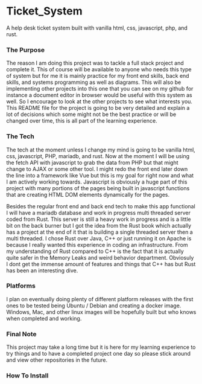 # Ticket_System

A help desk ticket system built with vanilla html, css, javascript, php, and rust.


### The Purpose

The reason I am doing this project was to tackle a full stack project and complete it. This of course will be available to anyone who needs this type of system but for me it is mainly practice for my front end skills, back end skills, and systems programming as well as diagrams. This will also be implementing other projects into this one that you can see on my github for instance a document editor in browser would be useful with this system as well. So I encourage to look at the other projects to see what interests you. This README file for the project is going to be very detailed and explain a lot of decisions which some might not be the best practice or will be changed over time, this is all part of the learning experience.

### The Tech

The tech at the moment unless I change my mind is going to be vanilla html, css, javascript, PHP, mariadb, and rust. Now at the moment I will be using the fetch API with javascript to grab the data from PHP but that might change to AJAX or some other tool. I might redo the front end later down the line into a framework like Vue but this is my goal for right now and what I am actively working towards. Javascript is obviously a huge part of this project with many portions of the pages being built in javascript functions that are creating HTML DOM elements dynamically for the pages.

Besides the regular front end and back end tech to make this app functional I will have a mariadb database and work in progress multi threaded server coded from Rust. This server is still a heavy work in progress and is a little bit on the back burner but I got the idea from the Rust book which actually has a project at the end of it that is building a single threaded server then a multi threaded. I chose Rust over Java, C++ or just running it on Apache is because I really wanted this experience in coding an infrastructure. From my understanding of Rust compared to C++ is the fact that it is actually quite safer in the Memory Leaks and weird behavior department. Obviosuly I dont get the immense amount of features and things that C++ has but Rust has been an interesting dive.

### Platforms

I plan on eventually doing plenty of different platform releases with the first ones to be tested being Ubuntu / Debian and creating a docker image. Windows, Mac, and other linux images will be hopefully built but who knows when completed and working.

### Final Note

This project may take a long time but it is here for my learning experience to try things and to have a completed project one day so please stick around and view other repositories in the future.


### How To Install
